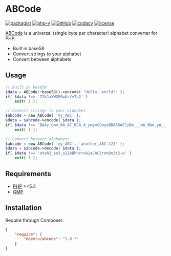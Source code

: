 # ABCode

[![packagist](https://img.shields.io/packagist/v/deemru/abcode.svg)](https://packagist.org/packages/deemru/abcode) [![php-v](https://img.shields.io/packagist/php-v/deemru/abcode.svg)](https://packagist.org/packages/deemru/abcode) [![GitHub](https://img.shields.io/github/actions/workflow/status/deemru/ABCode/php.yml?label=github%20actions)](https://github.com/deemru/ABCode/actions/workflows/php.yml) [![codacy](https://img.shields.io/codacy/grade/7a3dfcb3ed8642c68e039008cd86c3fc.svg?label=codacy)](https://app.codacy.com/gh/deemru/ABCode/files) [![license](https://img.shields.io/packagist/l/deemru/abcode.svg)](https://packagist.org/packages/deemru/abcode)

[ABCode](https://github.com/deemru/ABCode) is a universal (single byte per character) alphabet converter for PHP.

- Built in base58
- Convert strings to your alphabet
- Convert between alphabets

## Usage

```php
// Built in base58
$data = ABCode::base58()->encode( 'Hello, world!' );
if( $data !== '72k1xXWG59wUsYv7h2' )
    exit( 1 );

// Convert strings to your alphabet
$abcode = new ABCode( 'my_ABC' );
$data = $abcode->encode( $data );
if( $data !== 'BAAy_Cmm_BA_AC_BCA_A_ymymCCmyyBBABBACCyBm___mA_BAm_yA__' )
    exit( 1 );

// Convert between alphabets
$abcode = new ABCode( 'my_ABC', 'another_ABC-123' );
$data = $abcode->decode( $data );
if( $data !== 'otah2_en3_o22ABhhrroA1eCAC3ronBn3t2-o' )
    exit( 1 );
```

## Requirements

- [PHP](http://php.net) >=5.4
- [GMP](http://php.net/manual/en/book.gmp.php)

## Installation

Require through Composer:

```json
{
    "require": {
        "deemru/abcode": "1.0.*"
    }
}
```
